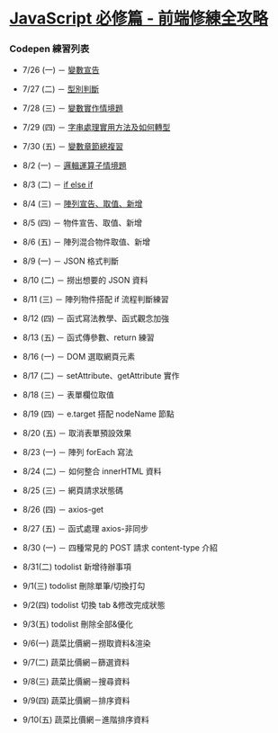 # [JavaScript 必修篇 - 前端修練全攻略](https://hackmd.io/@w4wBc9wkR4CvPsIeEWiLbg/S1XivuMAu/%2FXuv_Ra75TCqFV2gk0vAMkg)

### Codepen 練習列表
- 7/26 (一) － [變數宣告](https://codepen.io/contraryAK/pen/abwbrOb?editors=0012) 
- 7/27 (二) － [型別判斷](https://codepen.io/contraryAK/pen/XWgWwxX)
- 7/28 (三) － [變數實作情境題](https://codepen.io/contraryAK/pen/YzQPKOE)
- 7/29 (四) － [字串處理實用方法及如何轉型](https://codepen.io/contraryAK/pen/eYRmYNz)
- 7/30 (五) － [變數章節總複習](https://codepen.io/contraryAK/pen/jOwEOWO)

- 8/2 (一) － [邏輯運算子情境題](https://codepen.io/contraryAK/pen/wveBvgL)
- 8/3 (二) － [if else if](https://codepen.io/contraryAK/pen/ExXazqK)
- 8/4 (三) － [陣列宣告、取值、新增](https://codepen.io/contraryAK/pen/MWoYMEy)
- 8/5 (四) － 物件宣告、取值、新增
- 8/6 (五) － 陣列混合物件取值、新增


- 8/9 (一) － JSON 格式判斷
- 8/10 (二) － 撈出想要的 JSON 資料
- 8/11 (三) － 陣列物件搭配 if 流程判斷練習
- 8/12 (四) － 函式寫法教學、函式觀念加強
- 8/13 (五) － 函式傳參數、return 練習


- 8/16 (一) － DOM 選取網頁元素
- 8/17 (二) － setAttribute、getAttribute 實作
- 8/18 (三) － 表單欄位取值
- 8/19 (四) － e.target 搭配 nodeName 節點
- 8/20 (五) － 取消表單預設效果


- 8/23 (一) － 陣列 forEach 寫法
- 8/24 (二) － 如何整合 innerHTML 資料
- 8/25 (三) － 網頁請求狀態碼
- 8/26 (四) － axios-get
- 8/27 (五) － 函式處理 axios-非同步


- 8/30 (一) － 四種常見的 POST 請求 content-type 介紹
- 8/31(二) todolist 新增待辦事項
- 9/1(三) todolist 刪除單筆/切換打勾
- 9/2(四) todolist 切換 tab &修改完成狀態
- 9/3(五) todolist 刪除全部&優化


- 9/6(一) 蔬菜比價網－撈取資料&渲染
- 9/7(二) 蔬菜比價網－篩選資料
- 9/8(三) 蔬菜比價網－搜尋資料
- 9/9(四) 蔬菜比價網－排序資料
- 9/10(五) 蔬菜比價網－進階排序資料